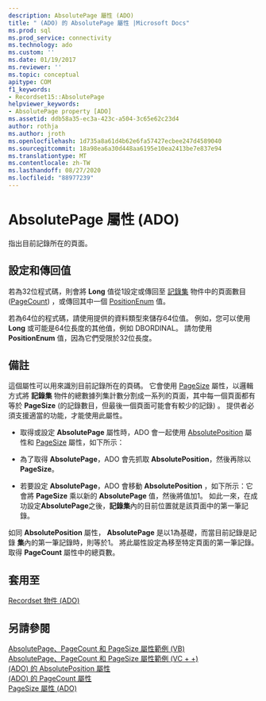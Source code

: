 ```yaml
---
description: AbsolutePage 屬性 (ADO)
title: " (ADO) 的 AbsolutePage 屬性 |Microsoft Docs"
ms.prod: sql
ms.prod_service: connectivity
ms.technology: ado
ms.custom: ''
ms.date: 01/19/2017
ms.reviewer: ''
ms.topic: conceptual
apitype: COM
f1_keywords:
- Recordset15::AbsolutePage
helpviewer_keywords:
- AbsolutePage property [ADO]
ms.assetid: ddb58a35-ec3a-423c-a504-3c65e62c23d4
author: rothja
ms.author: jroth
ms.openlocfilehash: 1d735a8a61d4b62e6fa57427ecbee247d4589040
ms.sourcegitcommit: 18a98ea6a30d448aa6195e10ea2413be7e837e94
ms.translationtype: MT
ms.contentlocale: zh-TW
ms.lasthandoff: 08/27/2020
ms.locfileid: "88977239"
---
```

# <a name="absolutepage-property-ado"></a>AbsolutePage 屬性 (ADO)
指出目前記錄所在的頁面。  
  
## <a name="settings-and-return-values"></a>設定和傳回值  
 若為32位程式碼，則會將 **Long** 值從1設定或傳回至 [記錄集](./recordset-object-ado.md) 物件中的頁面數目 ([PageCount](./pagecount-property-ado.md)) ，或傳回其中一個 [PositionEnum](./positionenum.md) 值。  
  
 若為64位的程式碼，請使用提供的資料類型來儲存64位值。 例如，您可以使用 **Long** 或可能是64位長度的其他值，例如 DBORDINAL。 請勿使用 **PositionEnum** 值，因為它們受限於32位長度。  
  
## <a name="remarks"></a>備註  
 這個屬性可以用來識別目前記錄所在的頁碼。 它會使用 [PageSize](./pagesize-property-ado.md) 屬性，以邏輯方式將 **記錄集** 物件的總數據列集計數分割成一系列的頁面，其中每一個頁面都有等於 **PageSize** (的記錄數目，但最後一個頁面可能會有較少的記錄) 。 提供者必須支援適當的功能，才能使用此屬性。  
  
-   取得或設定 **AbsolutePage** 屬性時，ADO 會一起使用 [AbsolutePosition](./absoluteposition-property-ado.md) 屬性和 [PageSize](./pagesize-property-ado.md) 屬性，如下所示：  
  
-   為了取得 **AbsolutePage**，ADO 會先抓取 **AbsolutePosition**，然後再除以 **PageSize**。  
  
-   若要設定 **AbsolutePage**，ADO 會移動 **AbsolutePosition** ，如下所示：它會將 **PageSize** 乘以新的 **AbsolutePage** 值，然後將值加1。 如此一來，在成功設定**AbsolutePage**之後，**記錄集**內的目前位置就是該頁面中的第一筆記錄。  
  
 如同 **AbsolutePosition** 屬性， **AbsolutePage** 是以1為基礎，而當目前記錄是記錄 **集**內的第一筆記錄時，則等於1。 將此屬性設定為移至特定頁面的第一筆記錄。 取得 **PageCount** 屬性中的總頁數。  
  
## <a name="applies-to"></a>套用至  
 [Recordset 物件 (ADO)](./recordset-object-ado.md)  
  
## <a name="see-also"></a>另請參閱  
 [AbsolutePage、PageCount 和 PageSize 屬性範例 (VB) ](./absolutepage-pagecount-and-pagesize-properties-example-vb.md)   
 [AbsolutePage、PageCount 和 PageSize 屬性範例 (VC + +) ](./absolutepage-pagecount-and-pagesize-properties-example-vc.md)   
 [ (ADO) 的 AbsolutePosition 屬性 ](./absoluteposition-property-ado.md)   
 [ (ADO) 的 PageCount 屬性 ](./pagecount-property-ado.md)   
 [PageSize 屬性 (ADO)](./pagesize-property-ado.md)